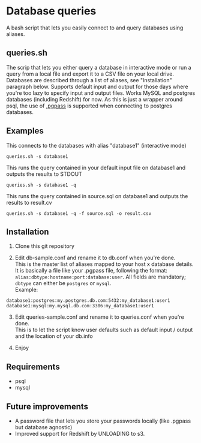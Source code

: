 # Database queries

A bash script that lets you easily connect to and query databases using aliases. 

## queries.sh

The scrip that lets you either query a database in interactive mode or run a query from a local file and export it to a CSV file on your local drive.
Databases are described through a list of aliases, see "Installation" paragraph below. 
Supports default input and output for those days where you're too lazy to specify input and output files.
Works MySQL and postgres databases (including Redshift) for now. 
As this is just a wrapper around psql, the use of [.pgpass](http://www.postgresql.org/docs/current/static/libpq-pgpass.html) is supported when connecting to postgres databases.

## Examples

This connects to the databases with alias "database1" (interactive mode)
```
queries.sh -s database1
```

This runs the query contained in your default input file on database1 and outputs the results to STDOUT
```
queries.sh -s database1 -q
```

This runs the query contained in source.sql on database1 and outputs the results to result.cv
```
queries.sh -s database1 -q -f source.sql -o result.csv
```

## Installation

1. Clone this git repository

2. Edit db-sample.conf and rename it to db.conf when you're done.  
This is the master list of aliases mapped to your host x database details.  
It is basically a file like your .pgpass file, following the format: `alias:dbtype:hostname:port:database:user`. 
All fields are mandatory; `dbtype` can either be `postgres` or `mysql`.  
Example: 
 ```
database1:postgres:my.postgres.db.com:5432:my_database1:user1
database1:mysql:my.mysql.db.com:3306:my_database1:user1
```

3. Edit queries-sample.conf and rename it to queries.conf when you're done.  
This is to let the script know user defaults such as default input / output and the location of your db.info

4. Enjoy

## Requirements
+ psql
+ mysql

## Future improvements
+ A password file that lets you store your passwords locally (like .pgpass but database agnostic)
+ Improved support for Redshift by UNLOADING to s3.